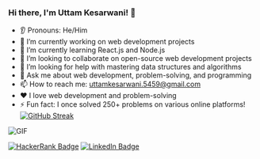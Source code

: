 ### Hi there, I'm Uttam Kesarwani! 👋

* 👂 Pronouns: He/Him
* 🔭 I’m currently working on web development projects
* 🌱 I’m currently learning React.js and Node.js
* 🤝 I’m looking to collaborate on open-source web development projects
* 🤔 I’m looking for help with mastering data structures and algorithms
* 💬 Ask me about web development, problem-solving, and programming
* 📫 How to reach me: uttamkesarwani.5459@gmail.com
* ❤️ I love web development and problem-solving
* ⚡ Fun fact: I once solved 250+ problems on various online platforms!
[![GitHub Streak](http://github-readme-streak-stats.herokuapp.com?user=Uttam-kesarwani333&theme=onedark&border_radius=50)](https://git.io/streak-stats)

![GIF](relative-path-to-your-gif.gif)

[![HackerRank Badge](https://img.shields.io/badge/HackerRank-5%20Stars-brightgreen)](https://www.hackerrank.com/uttam333)
[![LinkedIn Badge](https://img.shields.io/badge/LinkedIn-Connect-blue)](https://www.linkedin.com/in/uttam333)
